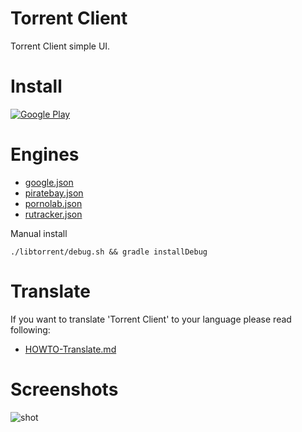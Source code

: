 # Torrent Client

Torrent Client simple UI.

# Install

[![ Google Play](docs/google-play-badge.png)](https://play.google.com/store/apps/details?id=com.github.axet.torrentclient) 

# Engines

  * [google.json](http://magnet:?as=https://raw.githubusercontent.com/axet/android-torrent-client/dev/engines/google.json)
  * [piratebay.json](magnet:?as=https://raw.githubusercontent.com/axet/android-torrent-client/dev/engines/piratebay.json)
  * [pornolab.json](magnet:?as=https://raw.githubusercontent.com/axet/android-torrent-client/dev/engines/pornolab.json)
  * [rutracker.json](magnet:?as=https://raw.githubusercontent.com/axet/android-torrent-client/dev/engines/rutracker.json)

Manual install

    ./libtorrent/debug.sh && gradle installDebug

# Translate

If you want to translate 'Torrent Client' to your language  please read following:

  * [HOWTO-Translate.md](/docs/HOWTO-Translate.md)

# Screenshots

![shot](/docs/shot.png)
